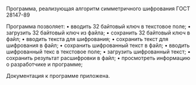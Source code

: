 Программа, реализующая алгоритм симметричного шифрования ГОСТ 28147-89

Программа позволяет:
•	вводить 32 байтовый ключ в текстовое поле;
•	загрузить 32 байтовый ключ из файла;
•	сохранить 32 байтовый ключ в файл;
•	вводить текста для шифрования;
•	сохранить текст для шифрования в файл;
•	сохранить шифрованный текст в файл;
•	вводить шифрованный текс в текстовое поле;
•	загрузить шифрованный текст;
•	сохранить результат расшифровки в файл;
•	просмотреть информацию о разработчике и программе;

Документация к программе приложена.